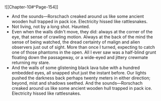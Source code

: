 ![[Chapter-10#^Page-154]]

* And the sounds—Rorschach creaked around us like some ancient wooden hull trapped in pack ice. Electricity hissed like rattlesnakes.
* Not living, not by a long shot. Haunted.
* Even when the walls didn't move, they did: always at the corner of the eye, that sense of crawling motion. Always at the back of the mind the sense of being watched, the dread certainty of malign and alien observers just out of sight. More than once I turned, expecting to catch one of those phantoms in the open. All I ever saw was a half-blind grunt floating down the passageway, or a wide-eyed and jittery crewmate returning my stare.
*  And the walls of some glistening black lava tube with a hundred embedded eyes, all snapped shut just the instant before. Our lights pushed the darkness back perhaps twenty meters in either direction; beyond, mist and shadows seethed. And the sounds—Rorschach creaked around us like some ancient wooden hull trapped in pack ice. Electricity hissed like rattlesnakes.